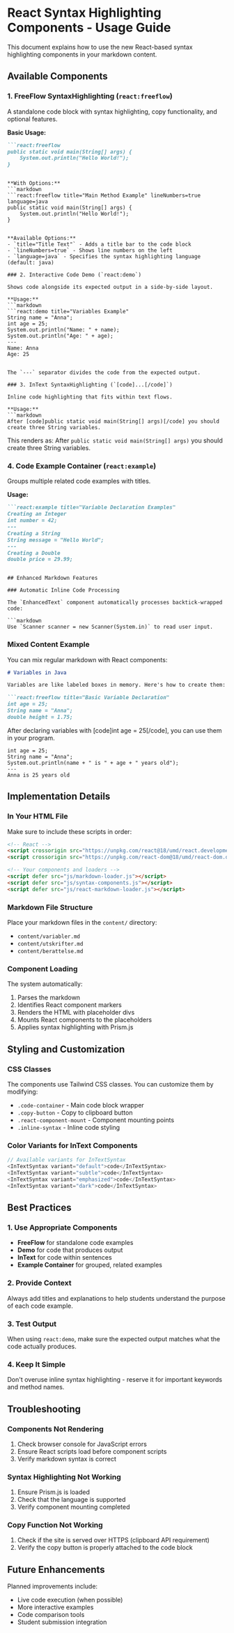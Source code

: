 # React Syntax Highlighting Components - Usage Guide

This document explains how to use the new React-based syntax highlighting components in your markdown content.

## Available Components

### 1. FreeFlow SyntaxHighlighting (`react:freeflow`)

A standalone code block with syntax highlighting, copy functionality, and optional features.

**Basic Usage:**
```markdown
```react:freeflow
public static void main(String[] args) {
    System.out.println("Hello World!");
}
```
```

**With Options:**
```markdown
```react:freeflow title="Main Method Example" lineNumbers=true language=java
public static void main(String[] args) {
    System.out.println("Hello World!");
}
```
```

**Available Options:**
- `title="Title Text"` - Adds a title bar to the code block
- `lineNumbers=true` - Shows line numbers on the left
- `language=java` - Specifies the syntax highlighting language (default: java)

### 2. Interactive Code Demo (`react:demo`)

Shows code alongside its expected output in a side-by-side layout.

**Usage:**
```markdown
```react:demo title="Variables Example"
String name = "Anna";
int age = 25;
System.out.println("Name: " + name);
System.out.println("Age: " + age);
---
Name: Anna
Age: 25
```
```

The `---` separator divides the code from the expected output.

### 3. InText SyntaxHighlighting (`[code]...[/code]`)

Inline code highlighting that fits within text flows.

**Usage:**
```markdown
After [code]public static void main(String[] args)[/code] you should create three String variables.
```

This renders as: After `public static void main(String[] args)` you should create three String variables.

### 4. Code Example Container (`react:example`)

Groups multiple related code examples with titles.

**Usage:**
```markdown
```react:example title="Variable Declaration Examples"
Creating an Integer
int number = 42;
---
Creating a String
String message = "Hello World";
---
Creating a Double
double price = 29.99;
```
```

## Enhanced Markdown Features

### Automatic Inline Code Processing

The `EnhancedText` component automatically processes backtick-wrapped code:

```markdown
Use `Scanner scanner = new Scanner(System.in)` to read user input.
```

### Mixed Content Example

You can mix regular markdown with React components:

```markdown
# Variables in Java

Variables are like labeled boxes in memory. Here's how to create them:

```react:freeflow title="Basic Variable Declaration"
int age = 25;
String name = "Anna";
double height = 1.75;
```

After declaring variables with [code]int age = 25[/code], you can use them in your program.

```react:demo title="Using Variables"
int age = 25;
String name = "Anna";
System.out.println(name + " is " + age + " years old");
---
Anna is 25 years old
```

## Implementation Details

### In Your HTML File

Make sure to include these scripts in order:

```html
<!-- React -->
<script crossorigin src="https://unpkg.com/react@18/umd/react.development.js"></script>
<script crossorigin src="https://unpkg.com/react-dom@18/umd/react-dom.development.js"></script>

<!-- Your components and loaders -->
<script defer src="js/markdown-loader.js"></script>
<script defer src="js/syntax-components.js"></script>
<script defer src="js/react-markdown-loader.js"></script>
```

### Markdown File Structure

Place your markdown files in the `content/` directory:
- `content/variabler.md`
- `content/utskrifter.md`
- `content/berattelse.md`

### Component Loading

The system automatically:
1. Parses the markdown
2. Identifies React component markers
3. Renders the HTML with placeholder divs
4. Mounts React components to the placeholders
5. Applies syntax highlighting with Prism.js

## Styling and Customization

### CSS Classes

The components use Tailwind CSS classes. You can customize them by modifying:

- `.code-container` - Main code block wrapper
- `.copy-button` - Copy to clipboard button
- `.react-component-mount` - Component mounting points
- `.inline-syntax` - Inline code styling

### Color Variants for InText Components

```javascript
// Available variants for InTextSyntax
<InTextSyntax variant="default">code</InTextSyntax>
<InTextSyntax variant="subtle">code</InTextSyntax>
<InTextSyntax variant="emphasized">code</InTextSyntax>
<InTextSyntax variant="dark">code</InTextSyntax>
```

## Best Practices

### 1. Use Appropriate Components
- **FreeFlow** for standalone code examples
- **Demo** for code that produces output
- **InText** for code within sentences
- **Example Container** for grouped, related examples

### 2. Provide Context
Always add titles and explanations to help students understand the purpose of each code example.

### 3. Test Output
When using `react:demo`, make sure the expected output matches what the code actually produces.

### 4. Keep It Simple
Don't overuse inline syntax highlighting - reserve it for important keywords and method names.

## Troubleshooting

### Components Not Rendering
1. Check browser console for JavaScript errors
2. Ensure React scripts load before component scripts
3. Verify markdown syntax is correct

### Syntax Highlighting Not Working
1. Ensure Prism.js is loaded
2. Check that the language is supported
3. Verify component mounting completed

### Copy Function Not Working
1. Check if the site is served over HTTPS (clipboard API requirement)
2. Verify the copy button is properly attached to the code block

## Future Enhancements

Planned improvements include:
- Live code execution (when possible)
- More interactive examples
- Code comparison tools
- Student submission integration